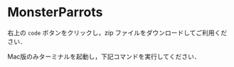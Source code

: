 # MonsterParrots

右上の ``code`` ボタンをクリックし，zip ファイルをダウンロードしてご利用ください．

Mac版のみターミナルを起動し，下記コマンドを実行してください．
